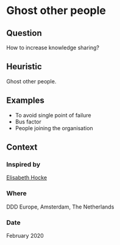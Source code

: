 # Ghost other people

## Question
How to increase knowledge sharing?

## Heuristic
Ghost other people.

## Examples
- To avoid single point of failure
- Bus factor
- People joining the organisation

## Context
### Inspired by
[Elisabeth Hocke](https://twitter.com/lisihocke)

### Where
DDD Europe, Amsterdam, The Netherlands

### Date
February 2020